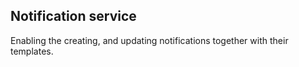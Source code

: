 ## Notification service 

Enabling the creating, and updating notifications together with their templates.
